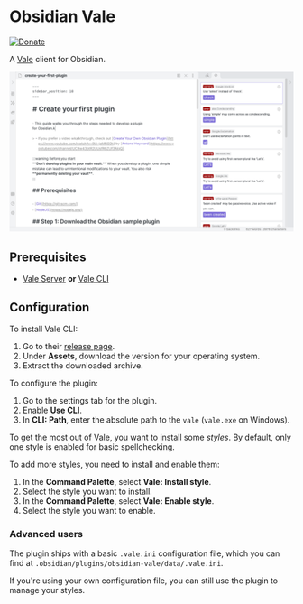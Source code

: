 # Obsidian Vale

[![Donate](https://img.shields.io/badge/donate-paypal-blue)](https://www.paypal.com/donate/?hosted_button_id=NT93NXBDFWH6J)

A [Vale](https://docs.errata.ai/) client for Obsidian.

![Screenshot](screenshot.png)

## Prerequisites

- [Vale Server](https://docs.errata.ai/vale-server/install/) **or** [Vale CLI](https://docs.errata.ai/vale/about)

## Configuration

To install Vale CLI:

1. Go to their [release page](https://github.com/errata-ai/vale/releases).
1. Under **Assets**, download the version for your operating system.
1. Extract the downloaded archive.

To configure the plugin:

1. Go to the settings tab for the plugin.
1. Enable **Use CLI**.
1. In **CLI: Path**, enter the absolute path to the `vale` (`vale.exe` on Windows).

To get the most out of Vale, you want to install some _styles_. By default, only one style is enabled for basic spellchecking.

To add more styles, you need to install and enable them:

1. In the **Command Palette**, select **Vale: Install style**.
1. Select the style you want to install.
1. In the **Command Palette**, select **Vale: Enable style**.
1. Select the style you want to enable.

### Advanced users

The plugin ships with a basic `.vale.ini` configuration file, which you can find at `.obsidian/plugins/obsidian-vale/data/.vale.ini`.

If you're using your own configuration file, you can still use the plugin to manage your styles.

